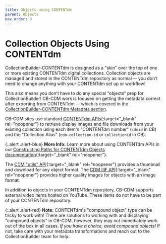 ```yaml
---
title: Objects using CONTENTdm
parent: Objects
nav_order: 3
---
```


# Collection Objects Using CONTENTdm

CollectionBuilder-CONTENTdm is designed as a "skin" over the top of one or more existing CONTENTdm digital collections. Collection objects are managed and stored in the CONTENTdm repository as normal -- you don't need to change anything with your CONTENTdm set up or workflow!

This also means you don't have to do any special "objects" prep for CollectionBuilder! 
CB-CDM work is focused on getting the metadata correct after exporting from CONTENTdm -- which is covered in the [CollectionBuilder-CONTENTdm Metadata section](https://collectionbuilder.github.io/cb-docs/docs/metadata/cdm_metadata/).

CB-CDM sites use standard [CONTENTdm APIs](https://help.oclc.org/Metadata_Services/CONTENTdm/Advanced_website_customization/API_Reference/CONTENTdm_API){:target="_blank" rel="noopener"} to retrieve display images and file downloads from your existing collection using each item's "CONTENTdm number" (`cdmid` in CB) and the "Collection Alias" (`cdm-collection-id` or `collectionid` in CB). 

{:.alert .alert-blue}
**More Info:** Learn more about using CONTENTdm APIs in our [Constructing Paths for CONTENTdm Objects documentation](https://collectionbuilder.github.io/cb-docs/docs/metadata/object-paths/#path-for-contentdm-objects){:target="_blank" rel="noopener"}.

The [CDM "utils" API](https://help.oclc.org/Metadata_Services/CONTENTdm/Advanced_website_customization/API_Reference/CONTENTdm_API/CONTENTdm_Website_API_Reference_-_utils){:target="_blank" rel="noopener"} provides a thumbnail and download for any object format.
The [CDM IIIF API](https://help.oclc.org/Metadata_Services/CONTENTdm/Advanced_website_customization/API_Reference/IIIF_API_reference){:target="_blank" rel="noopener"} provides higher quality images for objects with an image format.

In addition to objects in your CONTENTdm repository, CB-CDM supports external video items hosted on YouTube. 
These items do not have to be part of your CONTENTdm repository.

{:.alert .alert-red}
**Note:** CONTENTdm's "compound object" type can be tricky to work with! 
There are solutions to working with and displaying "compound objects" in CB-CDM, however, they may not immediately work out of the box in all cases.
*If you have a choice, avoid compound objects!*
If not, take care with your metadata transformations and reach out to the CollectionBuilder team for help.
